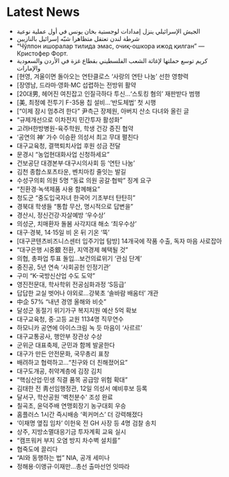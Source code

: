 # Latest News
-  الجيش الإسرائيلي ينزل إمدادات لوجستية بخان يونس في أول عملية نوعية
-  شرطة لندن تعتقل متظاهرا شبّه إسرائيل بالنازيين
-  “Чўлпон ишоралар тилида эмас, очиқ-ошкора ижод қилган” — Кристофер Форт.
-  كريم توسع حملتها لإغاثة الشعب الفلسطيني بقطاع غزة في الأردن والسعودية والإمارات
-  [현영, 겨울이면 돌아오는 연탄클로스 ‘사랑의 연탄 나눔’ 선한 영향력
-  [장영남, 드라마·영화·MC 섭렵하는 전방위 활약
-  [20대男, 헤어진 여친잡고 인질극하다 투신…‘스토킹 혐의’ 재판받다 범행
-  [美, 최정예 전투기 F-35용 칩 설비…‘반도체법’ 첫 시행
-  [“이제 잠시 멈추려 한다” 尹측근 장제원, 아버지 산소 다녀와 올린 글
-  “규제개선으로 이차전지 민간투자 활성화”
-  고려H한방병원-육주학원, 학생 건강 증진 협약
-  ‘공연의 神’ 가수 이승환 의성서 최고 무대 펼친다
-  대구교육청, 결핵퇴치사업 후원 성금 전달
-  문경시 “농업현대화사업 신청하세요”
-  건보공단 대경본부·대구시의사회 등 ‘연탄 나눔’
-  김천 종합스포츠타운, 벤치마킹 줄잇는 발길
-  수성구의회 의원 5명 “동료 의원 공갈·협박” 징계 요구
-  “친환경·녹색제품 사용 함께해요”
-  청도군 “중도입국자녀 한국어 기초부터 탄탄히”
-  경북대 학생들 “통합 무산, 명시적으로 답변을”
-  경산시, 정신건강·자살예방 ‘우수상’
-  의성군, 치매환자 돌봄 사각지대 해소 ‘최우수상’
-  대구·경북, 14·15일 비 온 뒤 기온 ‘뚝’
-  [대구콘텐츠비즈니스센터 입주기업 탐방] 14개국에 작품 수출, 독자 마음 사로잡아
-  “대구은행 시중銀 전환, 지역경제 혜택될 것”
-  의협, 총파업 투표 돌입...보건의료위기 ‘관심 단계’
-  중진공, 5년 연속 ‘사회공헌 인정기관’
-  구미 “K-국방신산업 수도 도약”
-  영진전문대, 학사학위 전공심화과정 ‘S등급’
-  답답한 교실 벗어나 야외로...강북초 ‘솔바람 배움터’ 개관
-  中企 57% “내년 경영 올해와 비슷”
-  달성군 동절기 위기가구 복지지원 예산 5억 확보
-  대구교육청, 중·고등 교원 1134명 직무연수
-  하모니카 공연에 아이스크림 녹 듯 마음이 ‘사르르’
-  대구교통공사, 행안부 장관상 수상
-  군위군 대표축제, 군민과 함께 발굴한다
-  대구가 만든 안전문화, 국무총리 표창
-  배려하고 협력하고…“친구와 더 친해졌어요”
-  대구도개공, 취약계층에 김장 김치
-  “핵심산업·민생 직결 품목 공급망 위험 확대”
-  김태한 전 靑선임행정관, 12일 의성서 예비후보 등록
-  달서구, 학산공원 '벽천분수' 조성 완료
-  칠곡초, 윤덕주배 연맹회장기 농구대회 우승
-  홈플러스 1시간 즉시배송 ‘퀵커머스’ 더 강력해졌다
-  ‘이재명 옆집 임차’ 이헌욱 전 GH 사장 등 4명 검찰 송치
-  상주, 지방소멸대응기금 투자계획 교육 실시
-  “캠프워커 부지 오염 방지 차수벽 설치를”
-  협죽도에 끌리다
-  “AI와 동행하는 법” NIA, 공개 세미나
-  정해용·이앵규·이재만…총선 출마선언 잇따라
